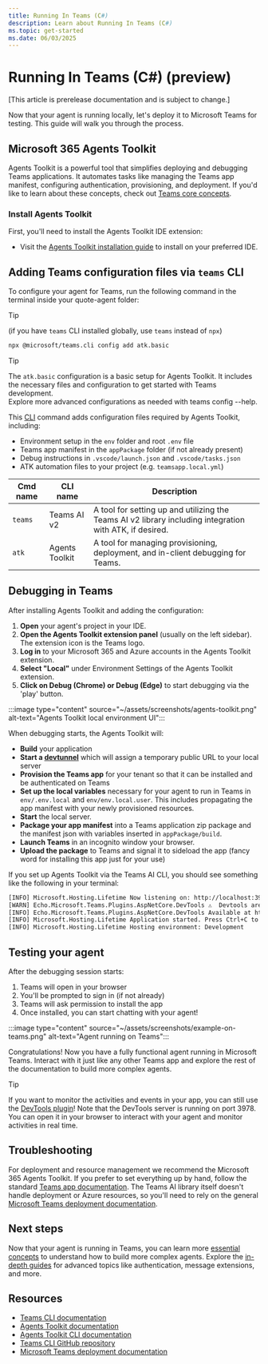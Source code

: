 ```yaml
---
title: Running In Teams (C#)
description: Learn about Running In Teams (C#)
ms.topic: get-started
ms.date: 06/03/2025
---
```


# Running In Teams (C#) (preview)

[This article is prerelease documentation and is subject to change.]

Now that your agent is running locally, let's deploy it to Microsoft Teams for testing. This guide will walk you through the process.

## Microsoft 365 Agents Toolkit

Agents Toolkit is a powerful tool that simplifies deploying and debugging Teams applications. It automates tasks like managing the Teams app manifest, configuring authentication, provisioning, and deployment. If you'd like to learn about these concepts, check out [Teams core concepts](/teams/core-concepts).

### Install Agents Toolkit 

First, you'll need to install the Agents Toolkit IDE extension:

- Visit the [Agents Toolkit installation guide](/microsoftteams/platform/toolkit/install-teams-toolkit) to install on your preferred IDE.

## Adding Teams configuration files via `teams` CLI

To configure your agent for Teams, run the following command in the terminal inside your quote-agent folder:

> [!TIP]
> (if you have `teams` CLI installed globally, use `teams` instead of `npx`)

```bash
npx @microsoft/teams.cli config add atk.basic
```

> [!TIP]
> The `atk.basic` configuration is a basic setup for Agents Toolkit. It includes the necessary files and configuration to get started with Teams development.<br/>
> Explore more advanced configurations as needed with teams config --help.<br />

This [CLI](/developer-tools/cli) command adds configuration files required by Agents Toolkit, including:

- Environment setup in the `env` folder and root `.env` file
- Teams app manifest in the `appPackage` folder (if not already present)
- Debug instructions in `.vscode/launch.json` and `.vscode/tasks.json`
- ATK automation files to your project (e.g. `teamsapp.local.yml`)

| Cmd name   | CLI name      | Description                                                                                                                                        |
| ---------- | ------------- | -------------------------------------------------------------------------------------------------------------------------------------------------- |
| `teams`    | Teams AI v2   | A tool for setting up and utilizing the Teams AI v2 library including integration with ATK, if desired.                                            |
| `atk` | Agents Toolkit | A tool for managing provisioning, deployment, and in-client debugging for Teams. |

## Debugging in Teams

After installing Agents Toolkit and adding the configuration:

1. **Open** your agent's project in your IDE.
2. **Open the Agents Toolkit extension panel** (usually on the left sidebar). The extension icon is the Teams logo.
3. **Log in** to your Microsoft 365 and Azure accounts in the Agents Toolkit extension.
4. **Select "Local"** under Environment Settings of the Agents Toolkit extension.
5. **Click on Debug (Chrome) or Debug (Edge)** to start debugging via the 'play' button.

:::image type="content" source="~/assets/screenshots/agents-toolkit.png" alt-text="Agents Toolkit local environment UI":::

When debugging starts, the Agents Toolkit will:

- **Build** your application
- **Start a [devtunnel](/teams/core-concepts#devtunnel)** which will assign a temporary public URL to your local server
- **Provision the Teams app** for your tenant so that it can be installed and be authenticated on Teams
- **Set up the local variables** necessary for your agent to run in Teams in `env/.env.local` and `env/env.local.user`. This includes propagating the app manifest with your newly provisioned resources.
- **Start** the local server.
- **Package your app manifest** into a Teams application zip package and the manifest json with variables inserted in `appPackage/build`.
- **Launch Teams** in an incognito window your browser.
- **Upload the package** to Teams and signal it to sideload the app (fancy word for installing this app just for your use)

If you set up Agents Toolkit via the Teams AI CLI, you should see something like the following in your terminal:


```sh
[INFO] Microsoft.Hosting.Lifetime Now listening on: http://localhost:3978
[WARN] Echo.Microsoft.Teams.Plugins.AspNetCore.DevTools ⚠️  Devtools are not secure and should not be used production environments ⚠️
[INFO] Echo.Microsoft.Teams.Plugins.AspNetCore.DevTools Available at http://localhost:3978/devtools
[INFO] Microsoft.Hosting.Lifetime Application started. Press Ctrl+C to shut down.
[INFO] Microsoft.Hosting.Lifetime Hosting environment: Development
```


## Testing your agent

After the debugging session starts:

1. Teams will open in your browser
2. You'll be prompted to sign in (if not already)
3. Teams will ask permission to install the app
4. Once installed, you can start chatting with your agent!

:::image type="content" source="~/assets/screenshots/example-on-teams.png" alt-text="Agent running on Teams":::

Congratulations! Now you have a fully functional agent running in Microsoft Teams. Interact with it just like any other Teams app and explore the rest of the documentation to build more complex agents.

> [!TIP]
> If you want to monitor the activities and events in your app, you can still use the [DevTools plugin](/developer-tools/devtools)! Note that the DevTools server is running on port 3978. You can open it in your browser to interact with your agent and monitor activities in real time.

## Troubleshooting

For deployment and resource management we recommend the Microsoft 365 Agents Toolkit. If you prefer to set everything up by hand, follow the standard [Teams app documentation](/microsoftteams/platform/concepts/deploy-and-publish/apps-publish-overview). The Teams AI library itself doesn't handle deployment or Azure resources, so you'll need to rely on the general [Microsoft Teams deployment documentation](/microsoftteams/deploy-overview).

## Next steps

Now that your agent is running in Teams, you can learn more [essential concepts](../essentials.md) to understand how to build more complex agents. Explore the [in-depth guides](../in-depth-guides.md) for advanced topics like authentication, message extensions, and more.

## Resources

- [Teams CLI documentation](/developer-tools/cli)
- [Agents Toolkit documentation](/microsoft-365/developer/overview-m365-agents-toolkit?toc=%2Fmicrosoftteams%2Fplatform%2Ftoc.json&bc=%2Fmicrosoftteams%2Fplatform%2Fbreadcrumb%2Ftoc.json)
- [Agents Toolkit CLI documentation](/microsoftteams/platform/toolkit/microsoft-365-agents-toolkit-cli)
- [Teams CLI GitHub repository](https://github.com/OfficeDev/Teams-Toolkit)
- [Microsoft Teams deployment documentation](/microsoftteams/deploy-overview)